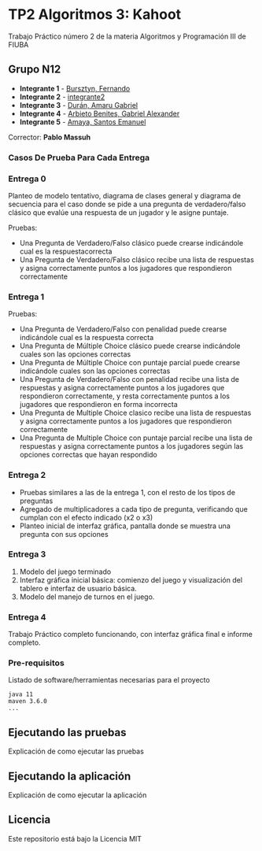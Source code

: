 # TP2 Algoritmos 3: Kahoot

Trabajo Práctico número 2 de la materia Algoritmos y Programación III de FIUBA

## Grupo N12

* **Integrante 1** - [Bursztyn, Fernando](https://github.com/ferburs)
* **Integrante 2** - [integrante2](https://github.com/integrante2)
* **Integrante 3** - [Durán, Amaru Gabriel](https://github.com/amaruDuran)
* **Integrante 4** - [Arbieto Benites, Gabriel Alexander](https://github.com/Alex1161)
* **Integrante 5** - [Amaya, Santos Emanuel](https://github.com/AmayaSantos)

Corrector: **Pablo Massuh**

### Casos De Prueba Para Cada Entrega

### Entrega 0
Planteo de modelo tentativo, diagrama de clases general y diagrama de secuencia para el
caso donde se pide a una pregunta de verdadero/falso clásico que evalúe una respuesta de
un jugador y le asigne puntaje.

Pruebas: 
  - Una Pregunta de Verdadero/Falso clásico puede crearse indicándole 
  cual es la respuestacorrecta
  - Una Pregunta de Verdadero/Falso clásico recibe una lista de respuestas y asigna
  correctamente puntos a los jugadores que respondieron correctamente

### Entrega 1
Pruebas:
  - Una Pregunta de Verdadero/Falso con penalidad puede crearse indicándole cual es la
  respuesta correcta
  - Una Pregunta de Múltiple Choice clásico puede crearse indicándole cuales son las opciones
  correctas
  - Una Pregunta de Múltiple Choice con puntaje parcial puede crearse indicándole cuales son
  las opciones correctas
  - Una Pregunta de Verdadero/Falso con penalidad recibe una lista de respuestas y asigna
  correctamente puntos a los jugadores que respondieron correctamente, y resta
  correctamente puntos a los jugadores que respondieron en forma incorrecta
  - Una Pregunta de Multiple Choice clasico recibe una lista de respuestas y asigna
  correctamente puntos a los jugadores que respondieron correctamente
  - Una Pregunta de Multiple Choice con puntaje parcial recibe una lista de respuestas y
  asigna correctamente puntos a los jugadores según las opciones correctas que hayan
  respondido

### Entrega 2
- Pruebas similares a las de la entrega 1, con el resto de los tipos de preguntas
- Agregado de multiplicadores a cada tipo de pregunta, verificando que cumplan con el
efecto indicado (x2 o x3)
- Planteo inicial de interfaz gráfica, pantalla donde se muestra una pregunta con sus
opciones

### Entrega 3
1. Modelo del juego terminado
2. Interfaz gráfica inicial básica: comienzo del juego y visualización del tablero e interfaz de
usuario básica.
3. Modelo del manejo de turnos en el juego.

### Entrega 4
Trabajo Práctico completo funcionando, con interfaz gráfica final e
informe completo.

### Pre-requisitos

Listado de software/herramientas necesarias para el proyecto

```
java 11
maven 3.6.0
...
```

## Ejecutando las pruebas

Explicación de como ejecutar las pruebas

## Ejecutando la aplicación

Explicación de como ejecutar la aplicación

## Licencia

Este repositorio está bajo la Licencia MIT

